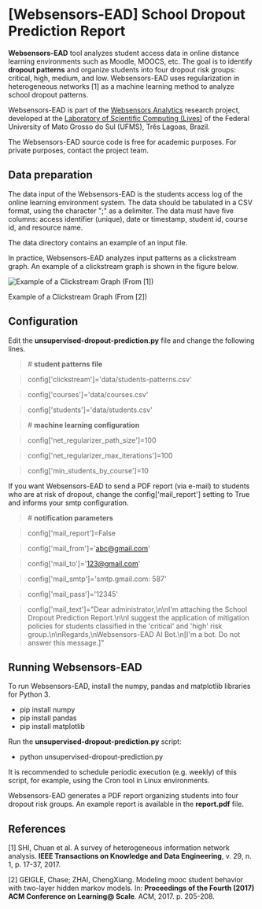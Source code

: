 # [Websensors-EAD] School Dropout Prediction Report

**Websensors-EAD** tool analyzes student access data in online distance learning environments such as Moodle, MOOCS, etc. The goal is to identify **dropout patterns** and organize students into four dropout risk groups: critical, high, medium, and low. Websensors-EAD uses regularization in heterogeneous networks [1] as a machine learning method to analyze school dropout patterns.

Websensors-EAD is part of the [Websensors Analytics](https://websensors.net.br) research project, developed at the [Laboratory of Scientific Computing (Lives)](http://lives.ufms.br) of the Federal University of Mato Grosso do Sul (UFMS), Três Lagoas, Brazil.

The Websensors-EAD source code is free for academic purposes. For private purposes, contact the project team.


## Data preparation

The data input of the Websensors-EAD is the students access log of the online learning environment system. The data should be tabulated in a CSV format, using the character ";" as a delimiter. The data must have five columns: access identifier (unique), date or timestamp, student id, course id, and resource name.

The data directory contains an example of an input file.

In practice, Websensors-EAD analyzes input patterns as a clickstream graph. An example of a clickstream graph is shown in the figure below.

![Example of a Clickstream Graph (From [1])](https://i.imgur.com/HnJkMge.png)

Example of a Clickstream Graph (From [2])

## Configuration

Edit the **unsupervised-dropout-prediction.py** file and change the following lines.

> \# **student patterns file**

> config['clickstream']='data/students-patterns.csv'

> config['courses']='data/courses.csv'

> config['students']='data/students.csv'

> \# **machine learning configuration**

> config['net_regularizer_path_size']=100

> config['net_regularizer_max_iterations']=100

> config['min_students_by_course']=10

If you want Websensors-EAD to send a PDF report (via e-mail) to students who are at risk of dropout, change the config['mail_report'] setting to True and informs your smtp configuration.

> \# **notification parameters**

> config['mail_report']=False

> config['mail_from']='abc@gmail.com'

> config['mail_to']='123@gmail.com'

> config['mail_smtp']='smtp.gmail.com: 587'

> config['mail_pass']='12345'

> config['mail_text']="Dear administrator,\n\nI'm attaching the School Dropout Prediction Report.\n\nI suggest the application of mitigation policies for students classified in the 'critical' and 'high' risk group.\n\nRegards,\nWebsensors-EAD AI Bot.\n[I'm a bot. Do not answer this message.]"


## Running Websensors-EAD

To run Websensors-EAD, install the numpy, pandas and matplotlib libraries for Python 3.

* pip install numpy
* pip install pandas
* pip install matplotlib

Run the **unsupervised-dropout-prediction.py** script:

* python unsupervised-dropout-prediction.py

It is recommended to schedule periodic execution  (e.g. weekly) of this script, for example, using the Cron tool in Linux environments.

Websensors-EAD generates a PDF report organizing students into four dropout risk groups. An example report is available in the **report.pdf** file.

## References

[1] SHI, Chuan et al. A survey of heterogeneous information network analysis. **IEEE Transactions on Knowledge and Data Engineering**, v. 29, n. 1, p. 17-37, 2017.

[2] GEIGLE, Chase; ZHAI, ChengXiang. Modeling mooc student behavior with two-layer hidden markov models. In: **Proceedings of the Fourth (2017) ACM Conference on Learning@ Scale**. ACM, 2017. p. 205-208.
